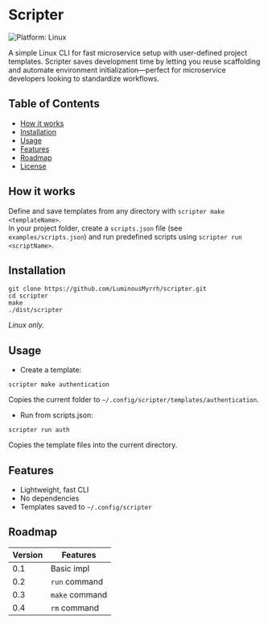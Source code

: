 # Scripter

![Platform: Linux](https://img.shields.io/badge/platform-linux-lightgrey)

A simple Linux CLI for fast microservice setup with user-defined project templates. Scripter saves development time by letting you reuse scaffolding and automate environment initialization—perfect for microservice developers looking to standardize workflows.

## Table of Contents
- [How it works](#how-it-works)
- [Installation](#installation)
- [Usage](#usage)
- [Features](#features)
- [Roadmap](#roadmap)
- [License](#license)

## How it works

Define and save templates from any directory with `scripter make <templateName>`.  
In your project folder, create a `scripts.json` file (see `examples/scripts.json`) and run predefined scripts using `scripter run <scriptName>`.

## Installation

```
git clone https://github.com/LuminousMyrrh/scripter.git
cd scripter
make
./dist/scripter
```
*Linux only.* 

## Usage

- Create a template:
```
scripter make authentication
```
Copies the current folder to `~/.config/scripter/templates/authentication`.

- Run from scripts.json:
```
scripter run auth
```
Copies the template files into the current directory.

## Features
- Lightweight, fast CLI
- No dependencies
- Templates saved to `~/.config/scripter`

## Roadmap

| Version | Features         |
| ------- | ----------------|
| 0.1     | Basic impl      |
| 0.2     | `run` command   |
| 0.3     | `make` command  |
| 0.4     | `rm` command    |
